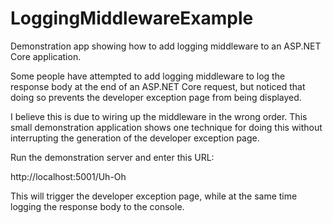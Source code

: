 # LoggingMiddlewareExample
Demonstration app showing how to add logging middleware to an ASP.NET Core application.

Some people have attempted to add logging middleware to log the response body at the end of an ASP.NET Core request, but noticed that doing so prevents the developer exception page from being displayed.

I believe this is due to wiring up the middleware in the wrong order. This small demonstration application shows one technique for doing this without interrupting the generation of the developer exception page.

Run the demonstration server and enter this URL:

http://localhost:5001/Uh-Oh

This will trigger the developer exception page, while at the same time logging the response body to the console.
